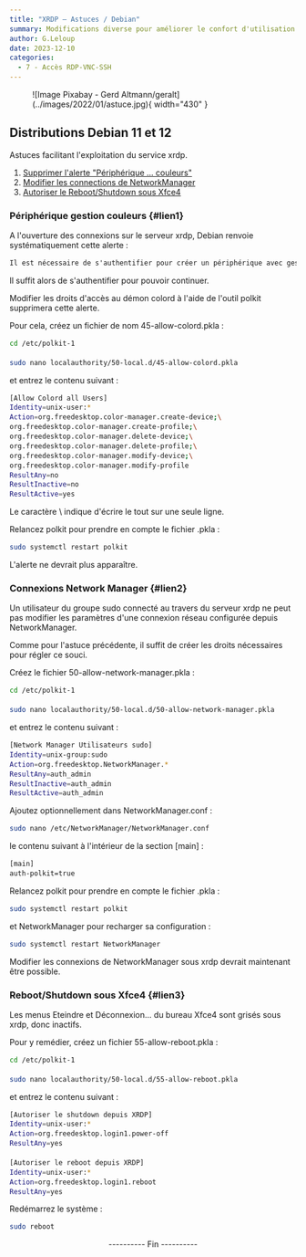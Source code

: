 ```yaml
---
title: "XRDP – Astuces / Debian"
summary: Modifications diverse pour améliorer le confort d'utilisation du protocole RDP.
author: G.Leloup
date: 2023-12-10
categories: 
  - 7 - Accès RDP-VNC-SSH
---
```


<figure markdown>
  ![Image Pixabay - Gerd Altmann/geralt](../images/2022/01/astuce.jpg){ width="430" }
</figure>

## Distributions Debian 11 et 12

Astuces facilitant l'exploitation du service xrdp.

1. [Supprimer l'alerte "Périphérique ... couleurs"](#lien1)
2. [Modifier les connections de NetworkManager](#lien2)
3. [Autoriser le Reboot/Shutdown sous Xfce4](#lien3)

### Périphérique gestion couleurs {#lien1}

A l'ouverture des connexions sur le serveur xrdp, Debian renvoie systématiquement cette alerte :

```markdown
Il est nécessaire de s'authentifier pour créer un périphérique avec gestion de couleurs
```

Il suffit alors de s'authentifier pour pouvoir continuer.

Modifier les droits d'accès au démon colord à l'aide de l'outil polkit supprimera cette alerte.

Pour cela, créez un fichier de nom 45-allow-colord.pkla :

```bash
cd /etc/polkit-1

sudo nano localauthority/50-local.d/45-allow-colord.pkla
```

et entrez le contenu suivant :

```bash
[Allow Colord all Users]
Identity=unix-user:*
Action=org.freedesktop.color-manager.create-device;\
org.freedesktop.color-manager.create-profile;\
org.freedesktop.color-manager.delete-device;\
org.freedesktop.color-manager.delete-profile;\
org.freedesktop.color-manager.modify-device;\
org.freedesktop.color-manager.modify-profile
ResultAny=no
ResultInactive=no
ResultActive=yes
```

<!-- more -->

Le caractère \ indique d'écrire le tout sur une seule ligne.

Relancez polkit pour prendre en compte le fichier .pkla :

```bash
sudo systemctl restart polkit
```

L'alerte ne devrait plus apparaître.

### Connexions Network Manager {#lien2}

Un utilisateur du groupe sudo connecté au travers du serveur xrdp ne peut pas modifier les paramètres d'une connexion réseau configurée depuis NetworkManager.

Comme pour l'astuce précédente, il suffit de créer les droits nécessaires pour régler ce souci.

Créez le fichier 50-allow-network-manager.pkla :

```bash
cd /etc/polkit-1

sudo nano localauthority/50-local.d/50-allow-network-manager.pkla
```

et entrez le contenu suivant :

```bash
[Network Manager Utilisateurs sudo]
Identity=unix-group:sudo
Action=org.freedesktop.NetworkManager.*
ResultAny=auth_admin
ResultInactive=auth_admin
ResultActive=auth_admin
```

Ajoutez optionnellement dans NetworkManager.conf :

```bash
sudo nano /etc/NetworkManager/NetworkManager.conf
```

le contenu suivant à l'intérieur de la section [main] :

```bash
[main] 
auth-polkit=true
```

Relancez polkit pour prendre en compte le fichier .pkla :

```bash
sudo systemctl restart polkit
```

et NetworkManager pour recharger sa configuration :

```bash
sudo systemctl restart NetworkManager
```

Modifier les connexions de NetworkManager sous xrdp devrait maintenant être possible.

### Reboot/Shutdown sous Xfce4 {#lien3}

Les menus Eteindre et Déconnexion... du bureau Xfce4 sont grisés sous xrdp, donc inactifs.

Pour y remédier, créez un fichier 55-allow-reboot.pkla :

```bash
cd /etc/polkit-1

sudo nano localauthority/50-local.d/55-allow-reboot.pkla
```

et entrez le contenu suivant :

```bash
[Autoriser le shutdown depuis XRDP]
Identity=unix-user:*
Action=org.freedesktop.login1.power-off
ResultAny=yes

[Autoriser le reboot depuis XRDP]
Identity=unix-user:*
Action=org.freedesktop.login1.reboot
ResultAny=yes
```

Redémarrez le système :

```bash
sudo reboot
```

<center>---------- Fin ----------</center>
